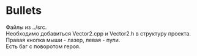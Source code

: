 # Bullets
Файлы из ../src.  <br>
Необходимо добавиться Vector2.cpp и Vector2.h в структуру проекта.  <br>
Правая кнопка мыши - лазер, левая - пули. <br>
Есть баг с поворотом героя. <br>
